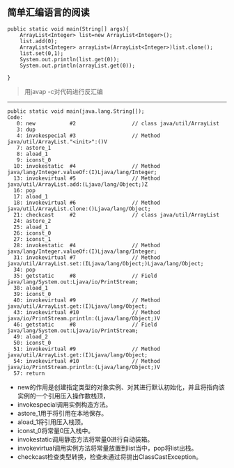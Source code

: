 简单汇编语言的阅读
---

    public static void main(String[] args){
        ArrayList<Integer> list=new ArrayList<Integer>();
        list.add(0);
        ArrayList<Integer> arrayList=(ArrayList<Integer>)list.clone();
        list.set(0,1);
        System.out.println(list.get(0));
        System.out.println(arrayList.get(0));

    }

>用javap -c对代码进行反汇编
>
---
    public static void main(java.lang.String[]);
    Code:
       0: new           #2                  // class java/util/ArrayList
       3: dup
       4: invokespecial #3                  // Method java/util/ArrayList."<init>":()V
       7: astore_1
       8: aload_1
       9: iconst_0
      10: invokestatic  #4                  // Method java/lang/Integer.valueOf:(I)Ljava/lang/Integer;
      13: invokevirtual #5                  // Method java/util/ArrayList.add:(Ljava/lang/Object;)Z
      16: pop
      17: aload_1
      18: invokevirtual #6                  // Method java/util/ArrayList.clone:()Ljava/lang/Object;
      21: checkcast     #2                  // class java/util/ArrayList
      24: astore_2
      25: aload_1
      26: iconst_0
      27: iconst_1
      28: invokestatic  #4                  // Method java/lang/Integer.valueOf:(I)Ljava/lang/Integer;
      31: invokevirtual #7                  // Method java/util/ArrayList.set:(ILjava/lang/Object;)Ljava/lang/Object;
      34: pop
      35: getstatic     #8                  // Field java/lang/System.out:Ljava/io/PrintStream;
      38: aload_1
      39: iconst_0
      40: invokevirtual #9                  // Method java/util/ArrayList.get:(I)Ljava/lang/Object;
      43: invokevirtual #10                 // Method java/io/PrintStream.println:(Ljava/lang/Object;)V
      46: getstatic     #8                  // Field java/lang/System.out:Ljava/io/PrintStream;
      49: aload_2
      50: iconst_0
      51: invokevirtual #9                  // Method java/util/ArrayList.get:(I)Ljava/lang/Object;
      54: invokevirtual #10                 // Method java/io/PrintStream.println:(Ljava/lang/Object;)V
      57: return
- new的作用是创建指定类型的对象实例、对其进行默认初始化，并且将指向该实例的一个引用压入操作数栈顶，
- invokespecial调用实例构造方法<init>。
- astore_1用于将引用在本地保存。
- aload_1将引用压入栈顶。
- iconst_0将常量0压入栈中。
- invokestatic调用静态方法将常量0进行自动装箱。
- invokevirtual调用实例方法将常量放置到list当中，pop将list出栈。
- checkcast检查类型转换，检查未通过将抛出ClassCastException。








